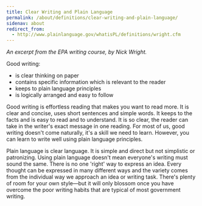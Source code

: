 ```yaml
---
title: Clear Writing and Plain Language
permalink: /about/definitions/clear-writing-and-plain-language/
sidenav: about
redirect_from:
  - http://www.plainlanguage.gov/whatisPL/definitions/wright.cfm
---
```


_An excerpt from the EPA writing course, by Nick Wright._

Good writing:

- is clear thinking on paper
- contains specific information which is relevant to the reader
- keeps to plain language principles
- is logically arranged and easy to follow

Good writing is effortless reading that makes you want to read more. It is clear and concise, uses short sentences and simple words. It keeps to the facts and is easy to read and to understand. It is so clear, the reader can take in the writer's exact message in one reading. For most of us, good writing doesn't come naturally, it's a skill we need to learn. However, you can learn to write well using plain language principles.

Plain language is clear language. It is simple and direct but not simplistic or patronizing. Using plain language doesn't mean everyone's writing must sound the same. There is no one 'right' way to express an idea. Every thought can be expressed in many different ways and the variety comes from the individual way we approach an idea or writing task. There's plenty of room for your own style—but it will only blossom once you have overcome the poor writing habits that are typical of most government writing.

